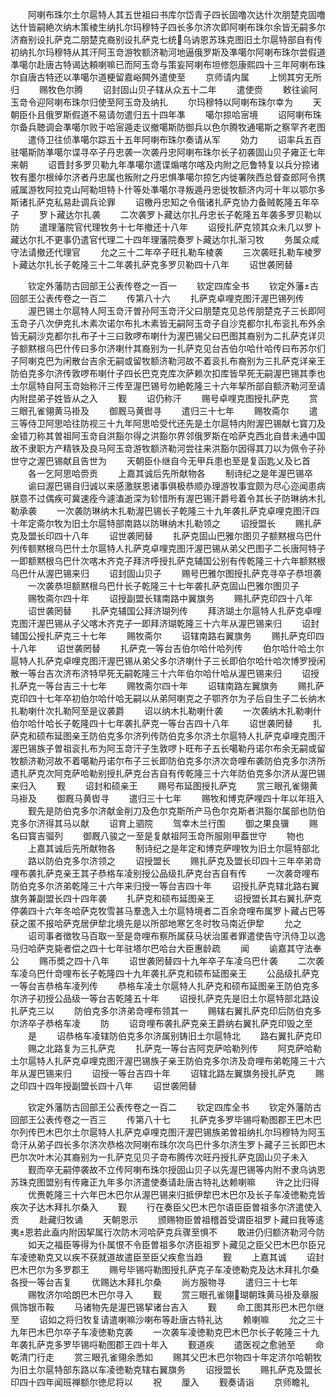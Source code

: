 <!-- { "loadSidebar": true } -->
　　阿喇布珠尔土尔扈特人其五世祖曰书库尔岱青子四长固噜次达什次朋楚克固噜达什皆嗣絶次纳木策棱生纳扎尔玛穆特子四长多尔济次即阿喇布珠尔余皆无嗣多尔济裔别设扎萨克二朋楚克裔别设扎萨克七统乌讷恩苏珠克图旧土尔扈特部自有传初纳扎尔玛穆特从其汗阿玉竒游牧额济勒河地逼俄罗斯及凖噶尔阿喇布珠尔尝假道凖噶尔赴唐古特谒达頼喇嘛已而阿玉竒与策妄阿喇布坦修怨康熙四十三年阿喇布珠尔自唐古特还以凖噶尔道梗留嘉峪闗外遣使至
　　京师请内属
　　上悯其穷无所归
　　赐牧色尔腾
　　诏封固山贝子辖从众五十二年
　　遣使赍
　　敕往谕阿玉竒令迎阿喇布珠尔归使至阿玉竒及纳扎
　　尔玛穆特以阿喇布珠尔幸为
　　天朝臣仆且俄罗斯假道不易请勿遣归五十四年凖
　　噶尔掠哈宻境
　　诏阿喇布珠尔备兵聴调会凖噶尔败于哈宻遁走议撤噶斯防御兵以色尔腾牧通噶斯之察罕齐老图
　　遣侍卫往侦凖噶尔踪五十五年阿喇布珠尔奏请从军
　　効力
　　诏率兵五百驻噶斯防凖噶尔谍寻卒子丹忠袭一次袭丹忠阿喇布珠尔长子初袭固山贝子雍正七年来朝
　　诏晋封多罗贝勒九年凖噶尔遣谍煽喀尔喀及内附之厄鲁特复以兵分掠诸牧有墨尔根绰尔济者丹忠属也叛附之丹忠惧凖噶尔掠乞内徙署陜西总督查郎阿令携戚属游牧阿拉克山阿勒坦特卜什等处凖噶尔寻叛遁丹忠徙牧额济内河十年以鄂尔多斯诸扎萨克私易赴调兵论罪
　　诏檄丹忠知之令偕诸扎萨克协力备贼乾隆五年卒子
　　罗卜藏达尔扎袭
　　二次袭罗卜藏达尔扎丹忠长子乾隆五年袭多罗贝勒以防
　　遣理藩院官代理牧务十七年撤还十八年
　　诏授扎萨克领其众未几以罗卜藏达尔扎不更事仍遣官代理二十四年理藩院奏罗卜藏达尔扎渐习牧
　　务属众咸守法请撤还代理官
　　允之三十二年卒子旺扎勒车棱袭
　　三次袭旺扎勒车棱罗卜藏达尔扎长子乾隆三十二年袭扎萨克多罗贝勒四十八年
　　诏世袭罔替














　　钦定外藩防古回部王公表传卷之一百一
　　钦定四库全书
　　钦定外藩古回部王公表传卷之一百二
　　传第八十六
　　扎萨克卓哩克图汗渥巴锡列传
　　渥巴锡土尔扈特人阿玉竒汗曽孙阿玉竒汗父曰朋楚克见总传朋楚克子三长即阿玉竒子八次伊克扎木素次诺尔布扎木素皆无嗣阿玉竒子自沙克都尔扎布衮扎布外余皆无嗣沙克都尔扎布子十三曰敦啰布喇什为渥巴锡父曰巴图其裔别为二扎萨克详贝子额黙根乌巴什传曰多尔济喇什其裔别为一扎萨克见台吉伯尔哈什哈传曰布苏尔们子阿喇克巴为闲散台吉余无嗣或留牧额济勒河故不着衮扎布裔别为三扎萨克详亲王防伯克多尔济传敦啰布喇什子四长巴克克库次萨赖次扣库皆早死无嗣渥巴锡其季也土尔扈特自阿玉竒始称汗三传至渥巴锡号勿絶乾隆三十六年挈所部自额济勒河至请内附昆弟子姓皆从之入
　　觐
　　诏仍称汗
　　赐号卓哩克图授扎萨克
　　赏三眼孔雀翎黄马褂及
　　御厩马黄辔寻
　　遣归三十七年
　　赐牧斋尔
　　遣三等侍卫阿思哈往防视三十九年阿思哈受代还先是土尔扈特内附渥巴锡献七寳刀及金错刀称其曽祖阿玉竒自洪豁尔得之洪豁尔界邻俄罗斯在哈萨克西北自昔未通中国故不隶职方产精铁及良马阿玉竒游牧额济勒河尝往来洪豁尔因得其刀以为佩令子孙世守之渥巴锡献且告世为
　　天朝臣仆继自今无甲兵患也至是复函匙乂及匕首
　　各一乞阿思哈赍贡
　　上嘉其诚后先所献物各
　　制诗纪之是年渥巴锡卒
　　谕曰渥巴锡自归诚以来感激朕恩诸事俱极恭顺办理游牧事宜颇为尽心迩闻患病朕意不过偶疾可冀速痊今遽溘逝深为轸惜所有渥巴锡汗爵号着令其长子防琳纳木扎勒承袭
　　一次袭防琳纳木扎勒渥巴锡长子乾隆三十九年袭扎萨克卓哩克图汗四十年定斋尔牧为旧土尔扈特部南路以防琳纳木扎勒领之
　　诏授盟长
　　赐扎萨克及盟长印四十八年
　　诏世袭罔替
　　扎萨克固山巴雅尔图贝子额黙根乌巴什列传额黙根乌巴什土尔扈特人扎萨克卓哩克图汗渥巴锡从弟父巴图子二长唐阿特子一即额黙根乌巴什次喀木齐克子拜济呼授扎萨克辅国公别有传乾隆三十六年额黙根乌巴什从渥巴锡来归
　　诏封固山贝子
　　赐号巴雅尔图授扎萨克寻卒子恭坦袭
　　一次袭恭坦额黙根乌巴什长子乾隆三十七年袭扎萨克固山巴雅尔图贝子
　　赐牧斋尔四十年
　　诏授副盟长辖南路中翼旗务
　　赐扎萨克印四十八年
　　诏世袭罔替
　　扎萨克辅国公拜济瑚列传
　　拜济瑚土尔扈特人扎萨克卓哩克图汗渥巴锡从子父喀木齐克子一即拜济瑚乾隆三十六年从渥巴锡来归
　　诏封辅国公授扎萨克三十七年
　　赐牧斋尔
　　诏辖南路右翼旗务
　　赐扎萨克印四十八年
　　诏世袭罔替
　　扎萨克一等台吉伯尔哈什哈列传
　　伯尔哈什哈土尔扈特人扎萨克卓哩克图汗渥巴锡从弟父多尔济喇什子三长即伯尔哈什哈次博罗授闲散一等台吉次济布济特早死无嗣乾隆三十六年伯尔哈什哈从渥巴锡来归
　　诏授扎萨克一等台吉三十七年
　　赐牧斋尔四十年
　　诏辖南路左翼旗务
　　赐扎萨克印四十七年卒初伯尔哈什哈无嗣以从弟阿喇克之子鄂齐尔为子后自生子二长纳木扎勒喇什次扎勒阿至是议袭爵
　　诏以纳木扎勒喇什袭
　　一次袭纳木扎勒喇什伯尔哈什哈长子乾隆四十七年袭扎萨克一等台吉四十八年
　　诏世袭罔替
　　扎萨克和硕布延图亲王防伯克多尔济列传防伯克多尔济土尔扈特人扎萨克卓哩克图汗渥巴锡族子曽祖衮扎布为阿玉竒汗子生敦啰卜旺布子五长噶勒丹诺尔布余无嗣或留牧额济勒河故不着噶勒丹诺尔布子三长即防伯克多尔济次竒哩布袭防伯克多尔济所遗扎萨克次阿克萨哈勒别授扎萨克台吉自有传乾隆三十六年防伯克多尔济从渥巴锡来归入
　　觐
　　诏封和硕亲王
　　赐号布延图授扎萨克
　　赏三眼孔雀翎黄马褂及
　　御厩马黄辔寻
　　遣归三十七年
　　赐牧和博克萨哩四十年以年班入
　　觐先是防伯克多尔济献金削刀及色尔克斯所产马色尔克斯者洪豁尔属部也防伯克多尔济得其马以献
　　诏育上驷院
　　驾幸木兰行围
　　御之果良骥
　　赐名曰寳吉骝列
　　御厩八骏之一至是复献祖阿玉竒所服刚甲葢世守
　　物也
　　上嘉其诚后先所献物各
　　制诗纪之是年定和博克萨哩牧为旧土尔扈特部北
　　路以防伯克多尔济领之
　　诏授盟长
　　赐扎萨克及盟长印四十三年卒弟竒哩布袭扎萨克亲王其子恭格车凌别授公品级扎萨克台吉自有传
　　一次袭竒哩布防伯克多尔济弟乾隆三十六年来归授一等台吉四十年
　　诏授扎萨克辖北路右翼旗务兼副盟长四十四年袭
　　扎萨克和硕布延图亲王
　　诏授盟长其右翼扎萨克停袭四十六年冬哈萨克牧雪甚马羣逸入土尔扈特境者二百余竒哩布属罗卜藏占巴等获之匿不报哈萨克居伊犂北境先是以所部地寒乞冬时牧马南近伊犂
　　允之
　　诏司事者徴牧马百取一至是竒哩布察所属获马状治匿者罪遣使告守汛侍卫以逸马归哈萨克毙者偿之四十七年驻塔尔巴哈台大臣惠龄疏
　　闻
　　谕嘉其守法奉公
　　赐币奬之四十八年
　　诏世袭罔替四十九年卒子车凌乌巴什袭
　　二次袭车凌乌巴什竒哩布长子乾隆四十九年袭扎萨克和硕布延图亲王
　　公品级扎萨克一等台吉恭格车凌列传
　　恭格车凌土尔扈特人扎萨克和硕布延图亲王防伯克多尔济子初授公品级一等台吉乾隆五十年
　　诏授扎萨克先是旧土尔扈特部北路设扎萨克三以
　　防伯克多尔济弟竒哩布领其一
　　赐辖右翼扎萨克印后防伯克多尔济卒子恭格车凌
　　防
　　诏竒哩布袭扎萨克亲王爵纳右翼扎萨克印毁之至
　　是
　　诏恭格车凌辖防伯克多尔济属别铸旧土尔扈特北
　　路右翼扎萨克印
　　赐之北路复为三扎萨克
　　扎萨克一等台吉阿克萨哈勒列传
　　阿克萨哈勒土尔扈特人扎萨克卓哩克图汗渥巴锡族子亲王防伯克多尔济及竒哩布弟乾隆三十六年从渥巴锡来归
　　诏授一等台吉四十年
　　诏辖北路左翼旗务授扎萨克
　　赐之印四十四年授副盟长四十八年
　　诏世袭罔替





　　钦定外藩防古回部王公表传卷之一百二
　　钦定四库全书
　　钦定外藩防古回部王公表传卷之一百三
　　传第八十七
　　扎萨克多罗毕锡哷勒图郡王巴木巴尔列传巴木巴尔土尔扈特人扎萨克卓哩克图汗渥巴锡族弟曽祖纳扎尔玛穆特为阿玉竒汗从弟子四长多尔济次恭格次阿喇布珠尔次乌巴什多尔济生罗卜藏子三长即巴木巴尔次叶木沁其裔别为一扎萨克见贝子竒布腾传次旺丹授扎萨克固山贝子未入
　　觐而卒无嗣停袭故不立传阿喇布珠尔授固山贝子以先渥巴锡等内附不隶乌讷恩苏珠克图盟别有传雍正九年多尔济遣使奏请赴唐古特礼达赖喇嘛
　　许之比归得
　　优赉乾隆三十六年巴木巴尔从渥巴锡来归抵伊犂巴木巴尔及长子车凌徳勒克皆疾次子达木拜扎尔桑入
　　觐
　　行在奏臣父巴木巴尔语臣臣曽祖多尔济遣使入贡
　　赴藏归牧诵
　　天朝恩示
　　颁赐物臣曽祖稽首受谓臣祖罗卜藏曰我等逺夷恩若此盍内附因挈属行次防木河哈萨克兵骤至惧不
　　敢进仍归额济勒河今防
　　如天之福臣等得为仆属恨不令臣曽祖多尔济臣祖罗卜藏见之臣父巴木巴尔臣兄车凌徳勒克又以疾不获就道故遣臣至臣父疾愈当趋
　　觐
　　上嘉其诚
　　诏封巴木巴尔为多罗郡王
　　赐号毕锡哷勒图授扎萨克子车凌徳勒克及达木拜扎尔桑各授一等台吉复
　　优赐达木拜扎尔桑
　　尚方服物寻
　　遣归三十七年
　　赐牧济尔哈朗巴木巴尔寻入
　　觐
　　赏三眼孔雀翎瑚朝珠黄马褂及章服佩饰银币鞍
　　马诸物先是渥巴锡挈诸台吉入
　　觐
　　命工图其形巴木巴尔继至
　　诏如之将归牧复请遣喇嘛沙喇布等赴唐古特礼达
　　赖喇嘛
　　允之三十九年巴木巴尔卒子车凌徳勒克袭
　　一次袭车凌徳勒克巴木巴尔长子乾隆三十九年袭扎萨克多罗毕锡哷勒图郡王四十年入
　　觐道疾
　　遣医视之愈驰至
　　命乾清门行走
　　赏三眼孔雀翎余悉如
　　赐其父巴木巴尔物四十年定济尔哈朝牧为旧土尔扈特部东路以车凌徳勒克辖右翼旗务
　　诏授盟长
　　赐扎萨克及盟长印四十四年闻班禅额尔徳尼将以
　　祝
　　厘入
　　觐奏请诣
　　京师瞻礼
